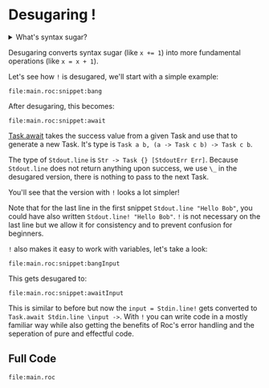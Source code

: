 # Desugaring !

<details>
  <summary>What's syntax sugar?</summary>
  
  Syntax within a programming language that is designed to make things easier 
  to read or express. It allows developers to write code in a more concise, readable, or
  convenient way without adding new functionality to the language itself.
</details>

Desugaring converts syntax sugar (like `x += 1`) into more fundamental operations (like `x = x + 1`).

Let's see how `!` is desugared, we'll start with a simple example:
```roc
file:main.roc:snippet:bang
```
After desugaring, this becomes:
```roc
file:main.roc:snippet:await
```
[Task.await](https://www.roc-lang.org/builtins/Task#await) takes the success value from a given
Task and use that to generate a new Task.
It's type is `Task a b, (a -> Task c b) -> Task c b`.

The type of `Stdout.line` is `Str -> Task {} [StdoutErr Err]`.
Because `Stdout.line` does not return anything upon success, we use `\_` in the desugared version,
there is nothing to pass to the next Task.

You'll see that the version with `!` looks a lot simpler!

Note that for the last line in the first snippet `Stdout.line "Hello Bob"`, you could have also written
`Stdout.line! "Hello Bob"`. `!` is not necessary on the last line but we allow it for consistency and
to prevent confusion for beginners.

`!` also makes it easy to work with variables, let's take a look:
```roc
file:main.roc:snippet:bangInput
```

This gets desugared to:
```roc
file:main.roc:snippet:awaitInput
```

This is similar to before but now the `input = Stdin.line!` gets converted to `Task.await Stdin.line \input ->`.
With `!` you can write code in a mostly familiar way while also getting the benefits of Roc's
error handling and the seperation of pure and effectful code.

## Full Code
```roc
file:main.roc
```
